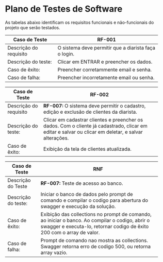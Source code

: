 # Plano de Testes de Software
As tabelas abaixo identificam os requisitos funcionais e não-funcionais do projeto que serão testados.

|Caso de Teste|RF-001|
|-|-|
|Descrição do requisito | O sistema deve permitir que a diarista faça o login.|
|Descrição do teste:| Clicar em ENTRAR e preencher os dados.
|Caso de êxito: | Preencher corretammente email e senha.|
|Caso de falha: | Preencher incorretamente email ou senha.|

|Caso de Teste|RF-002|
|-|-|
|Descrição do requisito |**RF-007:**  O sistema deve permitir o cadastro, edição e exclusão de clientes da diarista.|
|Descrição do teste:| Clicar em cadastrar clientes e preencher os dados. Com o cliente já cadastrado, clicar em editar e salvar ou clicar em deletar, e salvar alterações.|
|Caso de êxito: | Exibição da tela de clientes atualizada. |


|Caso de Teste|RNF|
|-|-|
|Descrição do Teste |**RF-007:**  Teste de acesso ao banco.|
|Descrição do teste:| Iniciar o banco de dados pelo prompt de comando e compilar o codigo para abertura do swagger e execução da solução.
|Caso de êxito: | Exibição das collections no prompt de comando, ao iniciar o banco. Ao compilar o codigo, abrir o swagger e executa-lo, retornar codigo de êxito 200 com o array de valor.|
|Caso de falha: | Prompt de comando nao mostra as collections. Swagger retorna erro de codigo 500, ou retorna array vazio.|


 
